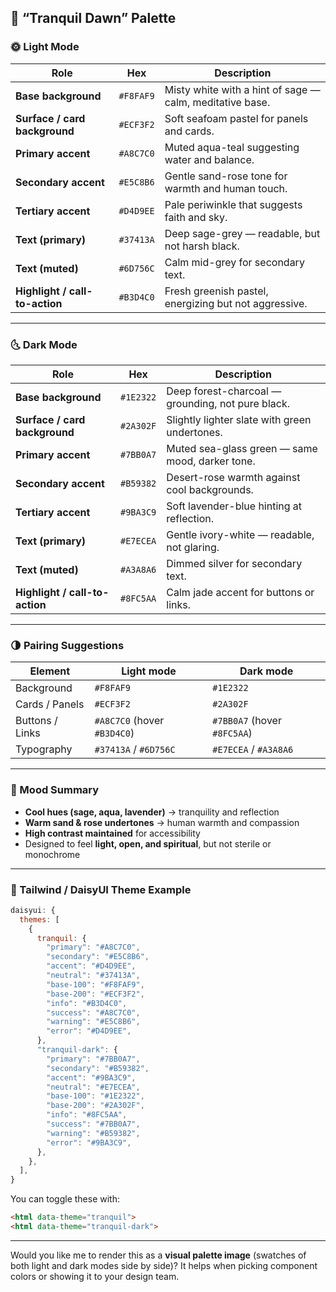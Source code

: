 
## 🎨 **“Tranquil Dawn” Palette**

### 🌞 **Light Mode**

| Role                           | Hex       | Description                                              |
| ------------------------------ | --------- | -------------------------------------------------------- |
| **Base background**            | `#F8FAF9` | Misty white with a hint of sage — calm, meditative base. |
| **Surface / card background**  | `#ECF3F2` | Soft seafoam pastel for panels and cards.                |
| **Primary accent**             | `#A8C7C0` | Muted aqua-teal suggesting water and balance.            |
| **Secondary accent**           | `#E5C8B6` | Gentle sand-rose tone for warmth and human touch.        |
| **Tertiary accent**            | `#D4D9EE` | Pale periwinkle that suggests faith and sky.             |
| **Text (primary)**             | `#37413A` | Deep sage-grey — readable, but not harsh black.          |
| **Text (muted)**               | `#6D756C` | Calm mid-grey for secondary text.                        |
| **Highlight / call-to-action** | `#B3D4C0` | Fresh greenish pastel, energizing but not aggressive.    |

---

### 🌜 **Dark Mode**

| Role                           | Hex       | Description                                       |
| ------------------------------ | --------- | ------------------------------------------------- |
| **Base background**            | `#1E2322` | Deep forest-charcoal — grounding, not pure black. |
| **Surface / card background**  | `#2A302F` | Slightly lighter slate with green undertones.     |
| **Primary accent**             | `#7BB0A7` | Muted sea-glass green — same mood, darker tone.   |
| **Secondary accent**           | `#B59382` | Desert-rose warmth against cool backgrounds.      |
| **Tertiary accent**            | `#9BA3C9` | Soft lavender-blue hinting at reflection.         |
| **Text (primary)**             | `#E7ECEA` | Gentle ivory-white — readable, not glaring.       |
| **Text (muted)**               | `#A3A8A6` | Dimmed silver for secondary text.                 |
| **Highlight / call-to-action** | `#8FC5AA` | Calm jade accent for buttons or links.            |

---

### 🌗 **Pairing Suggestions**

| Element         | Light mode                  | Dark mode                   |
| --------------- | --------------------------- | --------------------------- |
| Background      | `#F8FAF9`                   | `#1E2322`                   |
| Cards / Panels  | `#ECF3F2`                   | `#2A302F`                   |
| Buttons / Links | `#A8C7C0` (hover `#B3D4C0`) | `#7BB0A7` (hover `#8FC5AA`) |
| Typography      | `#37413A` / `#6D756C`       | `#E7ECEA` / `#A3A8A6`       |

---

### 🧘 Mood Summary

* **Cool hues (sage, aqua, lavender)** → tranquility and reflection
* **Warm sand & rose undertones** → human warmth and compassion
* **High contrast maintained** for accessibility
* Designed to feel **light, open, and spiritual**, but not sterile or monochrome

---

### 🌈 Tailwind / DaisyUI Theme Example

```js
daisyui: {
  themes: [
    {
      tranquil: {
        "primary": "#A8C7C0",
        "secondary": "#E5C8B6",
        "accent": "#D4D9EE",
        "neutral": "#37413A",
        "base-100": "#F8FAF9",
        "base-200": "#ECF3F2",
        "info": "#B3D4C0",
        "success": "#A8C7C0",
        "warning": "#E5C8B6",
        "error": "#D4D9EE",
      },
      "tranquil-dark": {
        "primary": "#7BB0A7",
        "secondary": "#B59382",
        "accent": "#9BA3C9",
        "neutral": "#E7ECEA",
        "base-100": "#1E2322",
        "base-200": "#2A302F",
        "info": "#8FC5AA",
        "success": "#7BB0A7",
        "warning": "#B59382",
        "error": "#9BA3C9",
      },
    },
  ],
}
```

You can toggle these with:

```html
<html data-theme="tranquil">
<html data-theme="tranquil-dark">
```

---

Would you like me to render this as a **visual palette image** (swatches of both light and dark modes side by side)? It helps when picking component colors or showing it to your design team.
